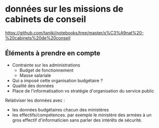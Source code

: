# données sur les missions de cabinets de conseil

https://github.com/taniki/notebooks/tree/master/s%C3%A9nat%20-%20cabinets%20de%20conseil

## Éléments à prendre en compte

- Contrainte sur les administrations
	- Budget de fonctionnement
	- Masse salariale
- Qui a imposé cette organisation budgétaire ?
- Qualité des données
- Place de l'informatisation vs stratégie d'organisation du service public

Relativiser les données avec :
- les données budgétaires chacun des ministères
- les effectifs/compétences. par exemple le ministère des armées à un gros effectif d'informaticien sans parler des intérêts de sécurité.